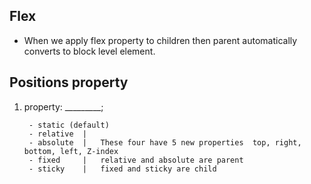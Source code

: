 ## Flex

- When we apply flex property to children then parent automatically converts to block level element.


## Positions property 

1. property: _________;
   
        - static (default)
        - relative  |
        - absolute  |   These four have 5 new properties  top, right, bottom, left, Z-index
        - fixed     |   relative and absolute are parent
        - sticky    |   fixed and sticky are child